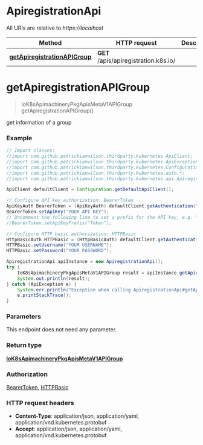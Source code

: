 # ApiregistrationApi

All URIs are relative to *https://localhost*

Method | HTTP request | Description
------------- | ------------- | -------------
[**getApiregistrationAPIGroup**](ApiregistrationApi.md#getApiregistrationAPIGroup) | **GET** /apis/apiregistration.k8s.io/ | 


<a name="getApiregistrationAPIGroup"></a>
# **getApiregistrationAPIGroup**
> IoK8sApimachineryPkgApisMetaV1APIGroup getApiregistrationAPIGroup()



get information of a group

### Example
```java
// Import classes:
//import com.github.patrickianwilson.thirdparty.kubernetes.ApiClient;
//import com.github.patrickianwilson.thirdparty.kubernetes.ApiException;
//import com.github.patrickianwilson.thirdparty.kubernetes.Configuration;
//import com.github.patrickianwilson.thirdparty.kubernetes.auth.*;
//import com.github.patrickianwilson.thirdparty.kubernetes.api.ApiregistrationApi;

ApiClient defaultClient = Configuration.getDefaultApiClient();

// Configure API key authorization: BearerToken
ApiKeyAuth BearerToken = (ApiKeyAuth) defaultClient.getAuthentication("BearerToken");
BearerToken.setApiKey("YOUR API KEY");
// Uncomment the following line to set a prefix for the API key, e.g. "Token" (defaults to null)
//BearerToken.setApiKeyPrefix("Token");

// Configure HTTP basic authorization: HTTPBasic
HttpBasicAuth HTTPBasic = (HttpBasicAuth) defaultClient.getAuthentication("HTTPBasic");
HTTPBasic.setUsername("YOUR USERNAME");
HTTPBasic.setPassword("YOUR PASSWORD");

ApiregistrationApi apiInstance = new ApiregistrationApi();
try {
    IoK8sApimachineryPkgApisMetaV1APIGroup result = apiInstance.getApiregistrationAPIGroup();
    System.out.println(result);
} catch (ApiException e) {
    System.err.println("Exception when calling ApiregistrationApi#getApiregistrationAPIGroup");
    e.printStackTrace();
}
```

### Parameters
This endpoint does not need any parameter.

### Return type

[**IoK8sApimachineryPkgApisMetaV1APIGroup**](IoK8sApimachineryPkgApisMetaV1APIGroup.md)

### Authorization

[BearerToken](../README.md#BearerToken), [HTTPBasic](../README.md#HTTPBasic)

### HTTP request headers

 - **Content-Type**: application/json, application/yaml, application/vnd.kubernetes.protobuf
 - **Accept**: application/json, application/yaml, application/vnd.kubernetes.protobuf

